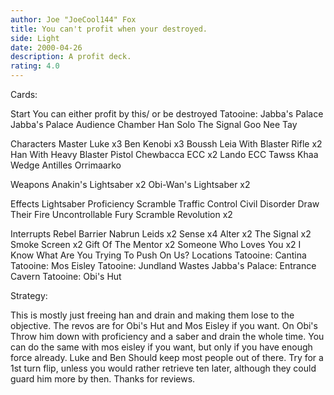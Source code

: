 ```yaml
---
author: Joe "JoeCool144" Fox
title: You can't profit when your destroyed.
side: Light
date: 2000-04-26
description: A profit deck.
rating: 4.0
---
```

Cards: 

Start
You can either profit by this/ or be destroyed
Tatooine: Jabba's Palace
Jabba's Palace Audience Chamber
Han Solo
The Signal
Goo Nee Tay

Characters
Master Luke x3
Ben Kenobi x3
Boussh
Leia With Blaster Rifle x2
Han With Heavy Blaster Pistol
Chewbacca ECC x2
Lando ECC
Tawss Khaa
Wedge Antilles
Orrimaarko

Weapons
Anakin's Lightsaber x2
Obi-Wan's Lightsaber x2

Effects
Lightsaber Proficiency
Scramble
Traffic Control
Civil Disorder
Draw Their Fire
Uncontrollable Fury
Scramble
Revolution x2

Interrupts
Rebel Barrier
Nabrun Leids x2
Sense x4
Alter x2
The Signal x2
Smoke Screen x2
Gift Of The Mentor x2
Someone Who Loves You x2
I Know
What Are You Trying To Push On Us?
Locations
Tatooine: Cantina
Tatooine: Mos Eisley
Tatooine: Jundland Wastes
Jabba's Palace: Entrance Cavern
Tatooine: Obi's Hut


Strategy: 

This is mostly just freeing han and drain and making them lose to the objective. The revos are for Obi's Hut and Mos Eisley if you want. On Obi's Throw him down with proficiency and a saber and drain the whole time. You can do the same with mos eisley if you want, but only if you have enough force already. Luke and Ben Should keep most people out of there. Try for a 1st turn flip, unless you would rather retrieve ten later, although they could guard him more by then. Thanks for reviews. 